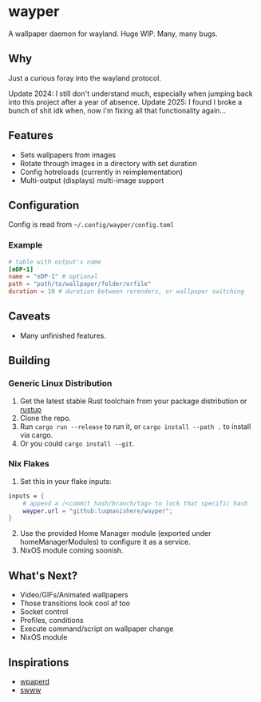 # wayper

A wallpaper daemon for wayland. Huge WIP. Many, many bugs.

## Why

Just a curious foray into the wayland protocol.

Update 2024: I still don't understand much, especially when jumping back into this project after a year of absence.
Update 2025: I found I broke a bunch of shit idk when, now i'm fixing all that functionality again...

## Features

- Sets wallpapers from images
- Rotate through images in a directory with set duration
- Config hotreloads (currently in reimplementation)
- Multi-output (displays) multi-image support

## Configuration

Config is read from `~/.config/wayper/config.toml`

### Example

```toml
# table with output's name
[eDP-1]
name = "eDP-1" # optional
path = "path/to/wallpaper/folder/orfile"
duration = 10 # duration between rerenders, or wallpaper switching
```

## Caveats

- Many unfinished features.

## Building

### Generic Linux Distribution

1. Get the latest stable Rust toolchain from your package distribution or [rustup](https://rustup.rs/)
2. Clone the repo.
3. Run `cargo run --release` to run it, or `cargo install --path .` to install via cargo.
4. Or you could `cargo install --git`.

### Nix Flakes

1. Set this in your flake inputs:

```nix
inputs = {
    # append a /<commit hash/branch/tag> to lock that specific hash
    wayper.url = "github:luqmanishere/wayper";
}
```

2. Use the provided Home Manager module (exported under homeManagerModules) to configure it as a service.
3. NixOS module coming soonish.

## What's Next?

- Video/GIFs/Animated wallpapers
- Those transitions look cool af too
- Socket control
- Profiles, conditions
- Execute command/script on wallpaper change
- NixOS module

## Inspirations

- [wpaperd](https://github.com/danyspin97/wpaperd)
- [swww](https://github.com/Horus645/swww)

